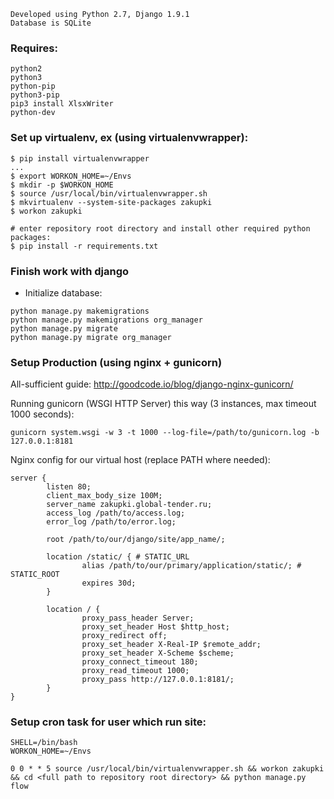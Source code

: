 
```
Developed using Python 2.7, Django 1.9.1
Database is SQLite
```

### Requires:
```
python2
python3
python-pip
python3-pip
pip3 install XlsxWriter
python-dev
```

### Set up virtualenv, ex (using virtualenvwrapper):

```
$ pip install virtualenvwrapper
...
$ export WORKON_HOME=~/Envs
$ mkdir -p $WORKON_HOME
$ source /usr/local/bin/virtualenvwrapper.sh
$ mkvirtualenv --system-site-packages zakupki
$ workon zakupki

# enter repository root directory and install other required python packages:
$ pip install -r requirements.txt
```

### Finish work with django
 * Initialize database:

```
python manage.py makemigrations
python manage.py makemigrations org_manager
python manage.py migrate
python manage.py migrate org_manager
```

### Setup Production (using nginx + gunicorn)
All-sufficient guide: http://goodcode.io/blog/django-nginx-gunicorn/

Running gunicorn (WSGI HTTP Server) this way (3 instances, max timeout 1000 seconds):

```
gunicorn system.wsgi -w 3 -t 1000 --log-file=/path/to/gunicorn.log -b 127.0.0.1:8181
```

Nginx config for our virtual host (replace PATH where needed):

```
server {
        listen 80;
        client_max_body_size 100M;
        server_name zakupki.global-tender.ru;
        access_log /path/to/access.log;
        error_log /path/to/error.log;

        root /path/to/our/django/site/app_name/;

        location /static/ { # STATIC_URL
                alias /path/to/our/primary/application/static/; # STATIC_ROOT
                expires 30d;
        }

        location / {
                proxy_pass_header Server;
                proxy_set_header Host $http_host;
                proxy_redirect off;
                proxy_set_header X-Real-IP $remote_addr;
                proxy_set_header X-Scheme $scheme;
                proxy_connect_timeout 180;
                proxy_read_timeout 1000;
                proxy_pass http://127.0.0.1:8181/;
        }
}
```

### Setup cron task for user which run site:

```
SHELL=/bin/bash
WORKON_HOME=~/Envs

0 0 * * 5 source /usr/local/bin/virtualenvwrapper.sh && workon zakupki && cd <full path to repository root directory> && python manage.py flow
```

